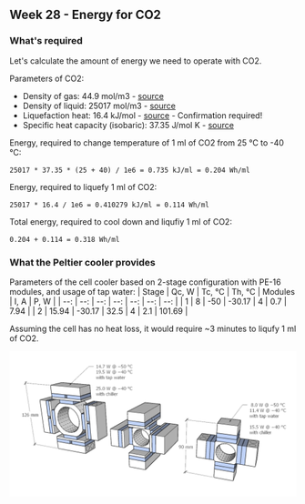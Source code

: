 ## Week 28 - Energy for CO2
### What's required
Let's calculate the amount of energy we need to operate with CO2.

Parameters of CO2:
* Density of gas: 44.9 mol/m3 - [source](https://www.engineeringtoolbox.com/CO2-carbon-dioxide-properties-d_2017.html)
* Density of liquid: 25017 mol/m3 - [source](https://www.engineeringtoolbox.com/CO2-carbon-dioxide-properties-d_2017.html)
* Liquefaction heat: 16.4 kJ/mol - [source](https://www.researchgate.net/publication/349366110_Kerogen_nanoscale_structure_and_CO2_adsorption_in_shale_micropores) - Confirmation required!
* Specific heat capacity (isobaric): 37.35 J/mol K - [source](https://www.engineeringtoolbox.com/CO2-carbon-dioxide-properties-d_2017.html)

Energy, required to change temperature of 1 ml of CO2 from 25 &deg;C to -40 &deg;C:
```
25017 * 37.35 * (25 + 40) / 1e6 = 0.735 kJ/ml = 0.204 Wh/ml
```

Energy, required to liquefy 1 ml of CO2:
```
25017 * 16.4 / 1e6 = 0.410279 kJ/ml = 0.114 Wh/ml
```

Total energy, required to cool down and liqufiy 1 ml of CO2:
```
0.204 + 0.114 = 0.318 Wh/ml
```

### What the Peltier cooler provides 
Parameters of the cell cooler based on 2-stage configuration with PE-16 modules, and usage of tap water:
| Stage | Qc, W | Tc, &deg;C | Th, &deg;C | Modules | I, A | P, W |
| --: | --: | --: | --: | --: | --: | --: |
| 1 | 8 | -50 | -30.17 | 4 | 0.7 | 7.94 |
| 2 | 15.94 | -30.17 | 32.5 | 4 | 2.1 | 101.69 |

Assuming the cell has no heat loss, it would require ~3 minutes to liqufy 1 ml of CO2.


<img alt="Some cell cooler variants" src="/img/2024-07-09 - Cells.png">
